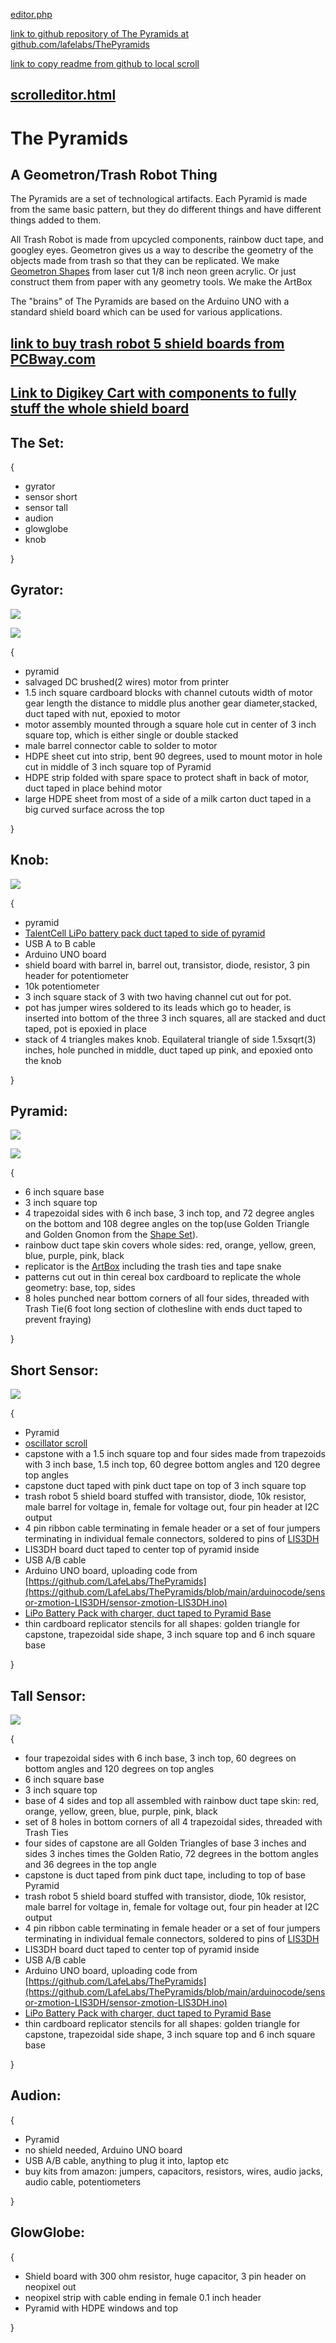 [editor.php](editor.php)

[link to github repository of The Pyramids at github.com/lafelabs/ThePyramids](https://github.com/LafeLabs/ThePyramids/)

[link to copy readme from github to local scroll](copy.php?from=https://raw.githubusercontent.com/LafeLabs/ThePyramids/main/README.md&to=scrolls/thepyramids)



## [scrolleditor.html](scrolleditor.html)

# The Pyramids

## A Geometron/Trash Robot Thing

The Pyramids are a set of technological artifacts.  Each Pyramid is made from the same basic pattern, but they do different things and have different things added to them. 

All Trash Robot is made from upcycled components, rainbow duct tape, and googley eyes.  Geometron gives us a way to describe the geometry of the objects made from trash so that they can be replicated.  We make [Geometron Shapes](http://trashrobot.org/user.php?scroll=scrolls/shapes) from laser cut 1/8 inch neon green acrylic.  Or just construct them from paper with any geometry tools.  We make the ArtBox 


The "brains" of The Pyramids are based on the Arduino UNO with a standard shield board which can be used for various applications. 

## [link to buy trash robot 5 shield boards from PCBway.com](https://www.pcbway.com/project/shareproject/Generic_Trash_Robot_UNO_Shield__V5.html)

## [Link to Digikey Cart with components to fully stuff the whole shield board](https://www.digikey.com/short/92z70jhr)

## The Set:

{

 - gyrator
 - sensor short
 - sensor tall
 - audion
 - glowglobe
 - knob

}

## Gyrator:

![](https://i.imgur.com/mb1YeMD.jpg)

![](https://i.imgur.com/Qeg71wb.jpg)

{

 - pyramid
 - salvaged DC brushed(2 wires) motor from printer
 - 1.5 inch square cardboard blocks with channel cutouts width of motor gear length the distance to middle plus another gear diameter,stacked, duct taped with nut, epoxied to motor
 - motor assembly mounted through a square hole cut in center of 3 inch square top, which is either single or double stacked
 - male barrel connector cable to solder to motor
 - HDPE sheet cut into strip, bent 90 degrees, used to mount motor in hole cut in middle of 3 inch square top of Pyramid
 - HDPE strip folded with spare space to protect shaft in back of motor, duct taped in place behind motor
 - large HDPE sheet from most of a side of a milk carton duct taped in a big curved surface across the top

}

## Knob:

![](https://i.imgur.com/Kix62tB.jpg)

{

 - pyramid
 - [TalentCell LiPo battery pack duct taped to side of pyramid](https://www.amazon.com/TalentCell-Rechargeable-3000mAh-Lithium-External/dp/B01M7Z9Z1N/)
 - USB A to B cable 
 - Arduino UNO board
 - shield board with barrel in, barrel out, transistor, diode, resistor, 3 pin header for potentiometer
 - 10k potentiometer
 - 3 inch square stack of 3 with two having channel cut out for pot. 
 - pot has jumper wires soldered to its leads which go to header, is inserted into bottom of the three 3 inch squares, all are stacked and duct taped, pot is epoxied in place
 - stack of 4 triangles makes knob. Equilateral triangle of side 1.5xsqrt(3) inches, hole punched in middle, duct taped up pink, and epoxied onto the knob 

}

## Pyramid:

![](https://i.imgur.com/roIupX8.jpg)

![](https://i.imgur.com/coRYMPd.jpg)

{

 - 6 inch square base
 - 3 inch square top
 - 4 trapezoidal sides with 6 inch base, 3 inch top, and 72 degree angles on the bottom and 108 degree angles on the top(use Golden Triangle and Golden Gnomon from the [Shape Set](http://trashrobot.org/user.php?map=maps/shapes)).
 - rainbow duct tape skin covers whole sides: red, orange, yellow, green, blue, purple, pink, black
 - replicator is the [ArtBox](http://trashrobot.org/user.php?scroll=scrolls/box) including the trash ties and tape snake
 - patterns cut out in thin cereal box cardboard to replicate the whole geometry: base, top, sides
 - 8 holes punched near bottom corners of all four sides, threaded with Trash Tie(6 foot long section of clothesline with ends duct taped to prevent fraying)

}

## Short Sensor:

![](https://i.imgur.com/FWqYsSz.jpg)

{

 - Pyramid
 - [oscillator scroll](mathuser.php?scroll=scrolls/oscillator)
 - capstone with a 1.5 inch square top and four sides made from trapezoids with 3 inch base, 1.5 inch top, 60 degree bottom angles and 120 degree top angles
 - capstone duct taped with pink duct tape on top of 3 inch square top
 - trash robot 5 shield board stuffed with transistor, diode, 10k resistor, male barrel for voltage in, female for voltage out, four pin header at I2C output
 - 4 pin ribbon cable terminating in female header or a set of four jumpers terminating in individual female connectors, soldered to pins of [LIS3DH](https://www.adafruit.com/product/2809)
 - LIS3DH board duct taped to center top of pyramid inside
 - USB A/B cable
 - Arduino UNO board, uploading code from [https://github.com/LafeLabs/ThePyramids](https://github.com/LafeLabs/ThePyramids/blob/main/arduinocode/sensor-zmotion-LIS3DH/sensor-zmotion-LIS3DH.ino)
 - [LiPo Battery Pack with charger, duct taped to Pyramid Base](https://www.amazon.com/TalentCell-Rechargeable-3000mAh-Lithium-External/dp/B01M7Z9Z1N/)
 - thin cardboard replicator stencils for all shapes: golden triangle for capstone, trapezoidal side shape, 3 inch square top and 6 inch square base


}

## Tall Sensor:

![](https://i.imgur.com/G6nIYZG.jpg)

{

 - four trapezoidal sides with 6 inch base, 3 inch top, 60 degrees on bottom angles and 120 degrees on top angles
 - 6 inch square base
 - 3 inch square top
 - base of 4 sides and top all assembled with rainbow duct tape skin:  red, orange, yellow, green, blue, purple, pink, black
 - set of 8 holes in bottom corners of all 4 trapezoidal sides, threaded with Trash Ties
 - four sides of capstone are all Golden Triangles of base 3 inches and sides 3 inches times the Golden  Ratio, 72 degrees in the bottom angles and 36 degrees in the top angle
 - capstone is duct taped from pink duct tape, including to top of base Pyramid
 - trash robot 5 shield board stuffed with transistor, diode, 10k resistor, male barrel for voltage in, female for voltage out, four pin header at I2C output
 - 4 pin ribbon cable terminating in female header or a set of four jumpers terminating in individual female connectors, soldered to pins of [LIS3DH](https://www.adafruit.com/product/2809)
 - LIS3DH board duct taped to center top of pyramid inside
 - USB A/B cable
 - Arduino UNO board, uploading code from [https://github.com/LafeLabs/ThePyramids](https://github.com/LafeLabs/ThePyramids/blob/main/arduinocode/sensor-zmotion-LIS3DH/sensor-zmotion-LIS3DH.ino)
 - [LiPo Battery Pack with charger, duct taped to Pyramid Base](https://www.amazon.com/TalentCell-Rechargeable-3000mAh-Lithium-External/dp/B01M7Z9Z1N/)
 - thin cardboard replicator stencils for all shapes: golden triangle for capstone, trapezoidal side shape, 3 inch square top and 6 inch square base
 
}


## Audion:

{

 - Pyramid
 - no shield needed, Arduino UNO board
 - USB A/B cable, anything to plug it into, laptop etc
 - buy kits from amazon: jumpers, capacitors, resistors, wires, audio jacks, audio cable, potentiometers

}

## GlowGlobe:

{

 - Shield board with 300 ohm resistor, huge capacitor, 3 pin header on neopixel out
 - neopixel strip with cable ending in female 0.1 inch header
 - Pyramid with HDPE windows and top

}


